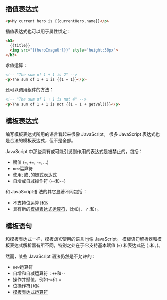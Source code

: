 ## 插值表达式

```html
<p>My current hero is {{currentHero.name}}</p>
```

插值表达式也可以用于属性绑定：

```html
<h3>
  {{title}}
  <img src="{{heroImageUrl}}" style="height:30px">
</h3>
```

求值运算：

```html
<!-- "The sum of 1 + 1 is 2" -->
<p>The sum of 1 + 1 is {{1 + 1}}</p>
```

还可以调用组件的方法：

```html
<!-- "The sum of 1 + 1 is not 4" -->
<p>The sum of 1 + 1 is not {{1 + 1 + getVal()}}</p>
```

## 模板表达式

编写模板表达式所用的语言看起来很像 JavaScript。 很多 JavaScript 表达式也是合法的模板表达式，但不是全部。

JavaScript 中那些具有或可能引发副作用的表达式是被禁止的，包括：

- 赋值 (`=`, `+=`, `-=`, ...)
- `new`运算符
- 使用`;`或`,`的链式表达式
- 自增或自减操作符 (`++`和`--`)

和 JavaScript语 法的其它显著不同包括：

- 不支持位运算`|`和`&`
- 具有新的[模板表达式运算符](https://angular.cn/guide/template-syntax#expression-operators)，比如`|`、`?.`和`!`。



## 模板语句

和模板表达式一样，模板*语句*使用的语言也像 JavaScript。 模板语句解析器和模板表达式解析器有所不同，特别之处在于它支持基本赋值 (`=`) 和表达式链 (`;`和`,`)。

然而，某些 JavaScript 语法仍然是不允许的：

- `new`运算符
- 自增和自减运算符：`++`和`--`
- 操作并赋值，例如`+=`和`-=`
- 位操作符`|`和`&`
- [模板表达式运算符](https://angular.cn/guide/template-syntax#expression-operators)